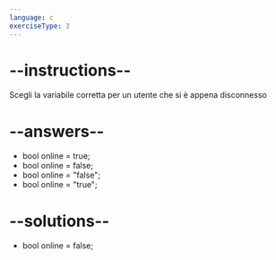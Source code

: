 ```yaml
---
language: c
exerciseType: 3
---
```


# --instructions--

Scegli la variabile corretta per un utente che si è appena disconnesso

# --answers--

- bool online = true;
- bool online = false;
- bool online = "false";
- bool online = "true";

# --solutions--

- bool online = false;
